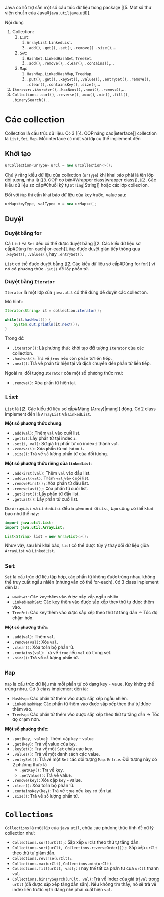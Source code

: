 
Java có hỗ trợ sẵn một số cấu trúc dữ liệu trong package [[5. Một số thư viện chuẩn của Java#`java.util`|java.util]].

Nội dung:
1. Collection:
	1. `List`:
		1. `ArrayList`, `LinkedList`.
		2. `.add()`, `.get()`, `.set()`, `.remove()`, `.size()`,...
	2. `Set`:
		1. `HashSet`, `LinkedHashSet`, `TreeSet`.
		2. `.add()`, `.remove()`, `.clear()`, `.contains()`,...
	3. `Map`:
		1. `HashMap`, `LinkedHashMap`, `TreeMap`.
		2. `.put()`, `.get()`, `.keySet()`, `.values()`, `.entrySet()`, `.remove()`, `.clear()`, `.containsKey()`, `.size()`,...
2. `Iterator`: `.iterator()`, `.hasNext()`, `.next()`, `.remove()`,...
3. `Collections`: `.sort()`, `.reverse()`, `.max()`, `.min()`, `.fill()`, `.binarySearch()`...

# Các collection

Collection là cấu trúc dữ liệu. Có 3 [[4. OOP nâng cao|interface]] collection là `List`, `Set`, `Map`. Mỗi interface có một vài lớp cụ thể implement đến.

## Khởi tạo

```java
urCollection<urType> urCl = new urCollection<>();
```
Chú ý rằng kiểu dữ liệu của collection (`urType`) khi khai báo phải là tên lớp đối tượng, như là [[3. OOP cơ bản#Wrapper class|wrapper class]], [[2. Các kiểu dữ liệu sơ cấp#Chuỗi ký tự `String`|String]] hoặc các lớp collection.

Đối với `Map` thì cần khai báo dữ liệu của key trước, value sau:
```java
urMap<keyType, valType> m = new urMap<>();
```

## Duyệt

### Duyệt bằng for

Cả `List` và `Set` đều có thể được duyệt bằng [[2. Các kiểu dữ liệu sơ cấp#Dùng for-each|for-each]]. `Map` được duyệt gián tiếp thông qua `.keySet()`, `.values()`, hay `.entrySet()`.

`List` có thể được duyệt bằng [[2. Các kiểu dữ liệu sơ cấp#Dùng for|for]] vì nó có phương thức `.get()` để lấy phần tử.

### Duyệt bằng `Iterator`

`Iterator` là một lớp của `java.util` có thể dùng để duyệt các collection.

Mô hình:
```java
Iterator<String> it = collection.iterator();

while(it.hasNext()) {
	System.out.println(it.next());
}
```
Trong đó:
- `.iterator()`: Là phương thức khởi tạo đối tượng `Iterator` của các collection.
- `.hasNext()`: Trả về `true` nếu còn phần tử liền tiếp.
- `.next()`: Trả về phần tử hiện tại và dịch chuyển đến phần tử liền tiếp.

Ngoài ra, đối tượng `Iterator` còn một số phương thức như:
- `.remove()`: Xóa phần tử hiện tại.

## `List`

`List` là [[2. Các kiểu dữ liệu sơ cấp#Mảng (Array)|mảng]] động. Có 2 class implement đến là `ArrayList` và `LinkedList`.

**Một số phương thức chung**:
- `.add(val)`: Thêm `val` vào cuối list.
- `.get(i)`: Lấy phần tử tại index `i`.
- `.set(i, val)`: Sử giá trị phần tử có index `i` thành `val`.
- `.remove(i)`: Xóa phần tử tại index `i`.
- `.size()`: Trả về số lượng phần tử của đối tượng.

**Một số phương thức riêng của `LinkedList`**:
- `.addFirst(val)`: Thêm `val` vào đầu list.
- `.addLast(val)`: Thêm `val` vào cuối list.
- `.removeFirst();`: Xóa phần tử đầu list.
- `.removeLast();`: Xóa phần tử cuối list.
- `.getFirst()`: Lấy phần tử đầu list.
- `.getLast()`: Lấy phần tử cuối list.

Do `ArrayList` và `LinkedList` đều implement tới `List`, bạn cũng có thể khai báo như thế này:
```java
import java.util.List;
import java.util.ArrayList;

List<String> list = new ArrayList<>();
```
Nhưv vậy, sau khi khai báo, `list` có thể được tùy ý thay đổi dữ liệu giữa `ArrayList` và `LinkedList`.

## `Set`

`Set` là cấu trúc dữ liệu tập hợp, các phần tử không được trùng nhau, không thể truy xuất ngẫu nhiên (nhưng vẫn có thể for-each). Có 3 class implement đến là:
- `HashSet`: Các key thêm vào được sắp xếp ngẫu nhiên.
- `LinkedHashSet`: Các key thêm vào được sắp xếp theo thứ tự được thêm vào.
- `TreeSet`: Các key thêm vào được sắp xếp theo thứ tự tăng dần -> Tốc độ chậm hơn.

**Một số phương thức**:
- `.add(val)`: Thêm `val`.
- `.remove(val)`: Xóa `val`.
- `.clear()`: Xóa toàn bộ phần tử.
- `.contains(val)`: Trả về `true` nếu `val` có trong set.
- `.size()`: Trả về số lượng phần tử.

## `Map`

`Map` là cấu trúc dữ liệu mà mỗi phần tử có dạng key - value. Key không thể trùng nhau. Có 3 class implement đến là:
- `HashMap`: Các phần tử thêm vào được sắp xếp ngẫu nhiên.
- `LinkedHashMap`: Các phần tử thêm vào được sắp xếp theo thứ tự được thêm vào.
- `TreeMap`: Các phần tử thêm vào được sắp xếp theo thứ tự tăng dần -> Tốc độ chậm hơn.

**Một số phương thức**:
- `.put(key, value)`: Thêm cặp `key` - `value`.
- `.get(key)`: Trả về value của `key`.
- `.keySet()`: Trả về một `Set` chứa các key.
- `.values()`: Trả về một danh sách các value.
- `.entrySet()`: Trả về một `Set` các đối tượng `Map.Entrie`. Đối tượng này có 2 phương thức là:
	- `.getKey()`: Trả về key.
	- `.getValue()`: Trả về value.
- `.remove(key)`: Xóa cặp `key` - value.
- `.clear()`: Xóa toàn bộ phần tử.
- `.containsKey(key)`: Trả về `true` nếu `key` có tồn tại.
- `.size()`: Trả về số lượng phần tử.

# `Collections`

`Collections` là một lớp của `java.util`, chứa các phương thức tĩnh để xử lý collection như:
- `Collections.sort(urClt);`: Sắp xếp `urClt` theo thứ tự tăng dần.
- `Collections.sort(urClt, Collections.reverseOrder());`: Sắp xếp `urClt` theo thứ tự giảm dần.
- `Collections.reverse(urClt);`.
- `Collections.max(urClt)`, `Collections.min(urClt)`.
- `Collections.fill(urClt, val);`: Thay thế tất cả phần tử của `urClt` thành `val`.
- `Collections.binarySearch(urClt, val)`: Trả về index của giá trị `val` trong `urClt` (đã được sắp xếp tăng dần sẵn). Nếu không tìm thấy, nó sẽ trả về index liền trước vị trí đáng nhẽ phải xuất hiện `val`.







